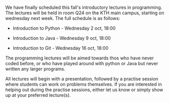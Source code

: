 <!-- 
.. title: Stacken Intro lectures
.. slug: intro
.. date: 2019-09-26 20:07:00 CET
.. description: 
.. category: 2019
-->

We have finally scheduled this fall's introductory lectures in programming. The lectures will be held in room Q24 on the KTH main campus, starting on wednesday next week. The full schedule is as follows:

- Introduction to Python - Wednesday 2 oct, 18:00

- Introduction to Java - Wednesday 9 oct, 18:00

- Introduction to Git - Wednesday 16 oct, 18:00

The programming lectures will be aimed towards thos who have never coded before, or who have played around with python or Java but never written any larger programs.

<!-- TEASER_END -->

All lectures will begin with a presentation, followed by a practise session where students can work on problems themselves. If you are interested in helping out during the practise sessions, either let us know or simply show up at your preferred lecture(s).

